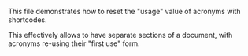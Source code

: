 This file demonstrates how to reset the "usage" value of acronyms with shortcodes.

This effectively allows to have separate sections of a document, with acronyms
re-using their "first use" form.
